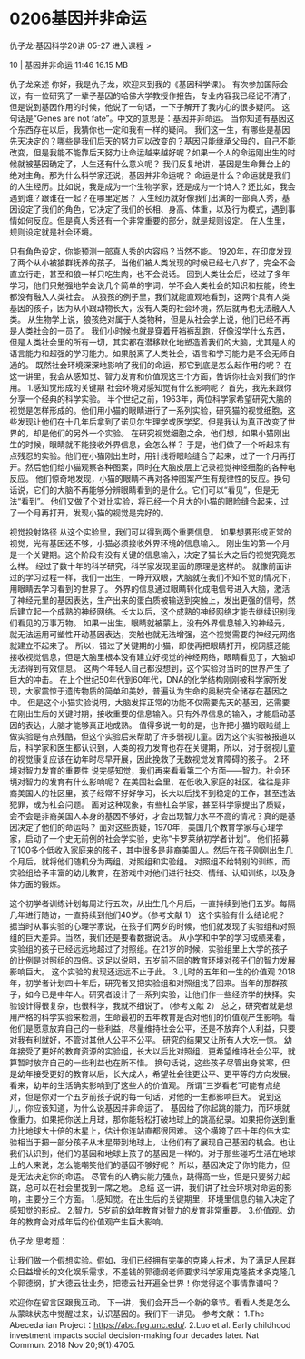 # 0206基因并非命运


仇子龙·基因科学20讲
05-27
进入课程 >

10 | 基因并非命运
11:46 16.15 MB

仇子龙亲述
你好，我是仇子龙，欢迎来到我的《基因科学课》。
有次参加国际会议，有一位研究了一辈子基因的哈佛大学教授作报告，专业内容我已经记不清了，但是说到基因作用的时候，他说了一句话，一下子解开了我内心的很多疑问。
这句话是“Genes are not fate”。中文的意思是：基因并非命运。
当你知道有基因这个东西存在以后，我猜你也一定和我有一样的疑问。
我们这一生，有哪些是基因先天决定的？哪些是我们后天的努力可以改变的？基因只能继承父母的，自己不能改变，但是我能不能靠后天努力让命运越来越好呢？如果一个人的命运刚出生的时候就被基因确定了，人生还有什么意义呢？
我们反复地讲，基因是生命舞台上的绝对主角。那为什么科学家还说，基因并非命运呢？
命运是什么？命运就是我们的人生经历。比如说，我是成为一个生物学家，还是成为一个诗人？还比如，我会遇到谁？跟谁在一起？在哪里定居？
人生经历就好像我们出演的一部真人秀，基因设定了我们的角色，它决定了我们的长相、身高、体重，以及行为模式，遇到事情如何反应。但是真人秀还有一个非常重要的部分，就是规则设定。
在人生里，规则设定就是社会环境。

只有角色设定，你能预测一部真人秀的内容吗？当然不能。
1920年，在印度发现了两个从小被狼群抚养的孩子，当他们被人类发现的时候已经七八岁了，完全不会直立行走，甚至和狼一样只吃生肉，也不会说话。
回到人类社会后，经过了多年学习，他们只勉强地学会说几个简单的字词，学不会人类社会的知识和技能，终生都没有融入人类社会。
从狼孩的例子里，我们就能直观地看到，这两个具有人类基因的孩子，因为从小跟动物长大，没有人类的社会环境，然后就再也无法融入人类。
从生物学上说，狼孩绝对属于人类物种，但是从社会学上说，他们已经不再是人类社会的一员了。
我们小时候也就是穿着开裆裤乱跑，好像没学什么东西，但是人类社会里的所有一切，其实都在潜移默化地塑造着我们的大脑，尤其是人的语言能力和超强的学习能力。如果脱离了人类社会，语言和学习能力是不会无师自通的。
既然社会环境深深地影响了我们的命运，那它到底是怎么起作用的呢？
在这一讲里，我会从感知觉、智力发育和价值观这三个方面，告诉你社会对我们的作用。
1.感知觉形成的关键期
社会环境对感知觉有什么影响呢？
首先，我先来跟你分享一个经典的科学实验。
半个世纪之前，1963年，两位科学家希望研究大脑的视觉是怎样形成的。他们用小猫的眼睛进行了一系列实验，研究猫的视觉细胞，这些发现让他们在十几年后拿到了诺贝尔生理学或医学奖。但是我认为真正改变了世界的，却是他们的另外一个实验。
在研究视觉细胞之余，他们想，如果小猫刚出生的时候，眼睛就不能接收外界信息，会怎么样？
于是，他们做了一个听起来有点残忍的实验。他们在小猫刚出生时，用针线将眼睑缝合了起来，过了一个月再打开。然后他们给小猫观察各种图案，同时在大脑皮层上记录视觉神经细胞的各种电反应。
他们惊奇地发现，小猫的眼睛不再对各种图案产生有规律性的反应。换句话说，它们的大脑不再能够分辨眼睛看到的是什么。它们可以“看见”，但是无法“看到”。
他们又做了个对比实验，将已经一个月大的小猫的眼睑缝合起来，过了一个月再打开，发现小猫的视觉是完好的。

视觉投射路径
从这个实验里，我们可以得到两个重要信息。
如果想要形成正常的视觉，光有基因还不够，小猫必须接收外界环境的信息输入。
刚出生的第一个月是一个关键期。这个阶段有没有关键的信息输入，决定了猫长大之后的视觉究竟怎么样。
经过了数十年的科学研究，科学家发现里面的原理是这样的。
就像前面讲过的学习过程一样，我们一出生，一睁开双眼，大脑就在我们不知不觉的情况下，用眼睛去学习看到的世界了。
外界的信息通过眼睛转化成电信号进入大脑，激活了神经元里的基因表达，生产出来的蛋白质被输送到突触上，发出更强的信号，然后建立起一个成熟的神经网络。长大以后，这个成熟的神经网络才能去继续识别我们看见的万事万物。
如果一出生，眼睛就被蒙上，没有外界信息输入的神经元，就无法运用可塑性开动基因表达，突触也就无法增强，这个视觉需要的神经元网络就建立不起来了。
所以，错过了关键期的小猫，即使再把眼睛打开，视网膜还能接收视觉信息，但是大脑里根本没有建立好视觉的神经网络，眼睛看见了，大脑却无法得到有效信息。
这两个年轻人自己都没想到，这个实验对当时的世界产生了巨大的冲击。
在上个世纪50年代到60年代，DNA的化学结构刚刚被科学家所发现，大家震惊于遗传物质的简单和美妙，普遍认为生命的奥秘完全储存在基因之中。
但是这个小猫实验说明，大脑发挥正常的功能不仅需要先天的基因，还需要在刚出生后的关键时期，接收重要的信息输入。只有外界信息的输入，才能启动基因的表达，大脑才能够真正地成熟。
值得多说一句的是，也许把小猫的眼睑缝上做实验是有点残酷，但这个实验后来帮助了许多弱视儿童。因为这个实验被报道以后，科学家和医生都认识到，人类的视力发育也存在关键期，所以，对于弱视儿童的视觉康复应该在幼年时尽早开展，因此挽救了无数视觉发育障碍的孩子。
2.环境对智力发育的重要性
说完感知觉，我们再来看看第二个方面——智力。社会环境对智力的发育有什么影响呢？
在美国社会里，在低收入家庭的社区，往往是非裔美国人的社区里，孩子经常不好好学习，长大以后找不到稳定的工作，甚至违法犯罪，成为社会问题。
面对这种现象，有些社会学家，甚至科学家提出了质疑，会不会是非裔美国人本身的基因不够好，才会出现智力水平不高的情况？真的是基因决定了他们的命运吗？
面对这些质疑，1970年，美国几个教育学家与心理学家，启动了一个史无前例的社会学实验，史称“卡罗莱纳初学者计划”。
他们招募了100多个低收入家庭来的孩子，其中很多是非裔美国人。然后在孩子刚刚出生几个月后，就将他们随机分为两组，对照组和实验组。
对照组不给特别的训练，而实验组给予丰富的幼儿教育，在游戏中对他们进行社交、情绪、认知训练，以及身体方面的锻炼。

这个初学者训练计划每周进行五次，从出生几个月后，一直持续到他们五岁。每隔几年进行随访，一直持续到他们40岁。（参考文献 1）
这个实验有什么结论呢？
据当时从事实验的心理学家说，在孩子们两岁的时候，他们就发现了实验组和对照组的巨大差异。当然，我们还是要看数据说话。
从小学和中学的学习成绩来看，实验组的孩子已经远远地超过了对照组。在21岁的时候，实验组里上大学的孩子的比例是对照组的四倍。这足以说明，五岁前不同的教育环境对孩子们的智力发展影响巨大。
这个实验的发现还远远不止于此。
3.儿时的五年和一生的价值观
2018年，初学者计划四十年后，研究者又把实验组和对照组找了回来。当年的那群孩子，如今已是中年人。研究者设计了一系列实验，让他们作一些经济学的抉择。实验设计得很复杂，也很科学，我就不细说了。（参考文献 2）
总之，研究者就是想用严格的科学实验来检测，生命最初的五年教育是否对他们的价值观产生影响。看他们是愿意放弃自己的一些利益，尽量维持社会公平，还是不放弃个人利益，只要对我有利就好，不管对其他人公平不公平。
研究的结果又让所有人大吃一惊。
幼年接受了更好的教育资源的实验组，长大以后比对照组，更希望维持社会公平，就算暂时放弃自己的一些利益也在所不惜。
换句话说，这些孩子尽管出身贫寒，但是幼年接受更好的教育以后，长大成人，希望社会往更公平、更平等的方向发展。看来，幼年的生活确实影响到了这些人的价值观。
所谓“三岁看老”可能有点绝对，但是你对一个五岁前孩子说的每一句话，对他的一生都影响巨大。
说到这儿，你应该知道，为什么说基因并非命运了。
基因给了你起跳的能力，而环境就像重力。如果把你送上月球，那你能轻松打破地球上的跳高纪录。如果把你送到重力比地球大十倍的木星上，估计你连站直都很困难。
这个横跨了四十年的伟大实验相当于把一部分孩子从木星带到地球上，让他们有了展现自己基因的机会。也让我们认识到，他们的基因和地球上孩子的基因是一样的。对于那些碰巧生活在地球上的人来说，怎么能嘲笑他们的基因不够好呢？
所以，基因决定了你的能力，但是无法决定你的命运。
尽管有的人确实能力强点，跳得高一些，但是只要努力起跳，总可以在社会里找到一席之地。
总结
这一讲，我们讲了社会环境对命运的影响，主要分三个方面。
1.感知觉。在出生后的关键期里，环境里信息的输入决定了感知觉的形成。
2.智力。5岁前的幼年教育对智力的发育非常重要。
3.价值观。幼年的教育会对成年后的价值观产生巨大影响。

仇子龙
思考题：

让我们做一个假想实验。假如，我们已经拥有完美的克隆人技术，为了满足人民群众日益增长的文化娱乐需求，不差钱的郭德纲老师要求科学家用克隆技术多克隆几个郭德纲，扩大德云社业务，把德云社开遍全世界！你觉得这个事情靠谱吗？

欢迎你在留言区跟我互动。
下一讲，我们会开启一个新的章节。看看人类是怎么从蒙昧状态中觉醒过来，认识基因的。我们下一讲见。
参考文献：
1.The Abecedarian Project：https://abc.fpg.unc.edu/.
2.Luo et al. Early childhood investment impacts social decision-making four decades later. Nat Commun. 2018 Nov 20;9(1):4705.